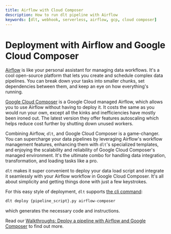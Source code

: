 ```yaml
---
title: Airflow with Cloud Composer
description: How to run dlt pipeline with Airflow
keywords: [dlt, webhook, serverless, airflow, gcp, cloud composer]
---
```


# Deployment with Airflow and Google Cloud Composer

[Airflow](https://airflow.apache.org) is like your personal assistant for managing data workflows.
It's a cool open-source platform that lets you create and schedule complex data pipelines. You can
break down your tasks into smaller chunks, set dependencies between them, and keep an eye on how
everything's running.

[Google Cloud Composer](https://cloud.google.com/composer) is a Google Cloud managed Airflow, which
allows you to use Airflow without having to deploy it. It costs the same as you would run your own,
except all the kinks and inefficiencies have mostly been ironed out. The latest version they offer
features autoscaling which helps reduce cost further by shutting down unused workers.

Combining Airflow, `dlt`, and Google Cloud Composer is a game-changer. You can supercharge your data
pipelines by leveraging Airflow's workflow management features, enhancing them with `dlt`'s
specialized templates, and enjoying the scalability and reliability of Google Cloud Composer's
managed environment. It's the ultimate combo for handling data integration, transformation, and
loading tasks like a pro.

`dlt` makes it super convenient to deploy your data load script and integrate it seamlessly with
your Airflow workflow in Google Cloud Composer. It's all about simplicity and getting things done
with just a few keystrokes.

For this easy style of deployment, `dlt` supports
[the cli command](../../../reference/command-line-interface.md#airflow-composer):

```bash
dlt deploy {pipeline_script}.py airflow-composer
```

which generates the necessary code and instructions.

Read our
[Walkthroughs: Deploy a pipeline with Airflow and Google Composer](../../../walkthroughs/deploy-a-pipeline/deploy-with-airflow-composer.md)
to find out more.
